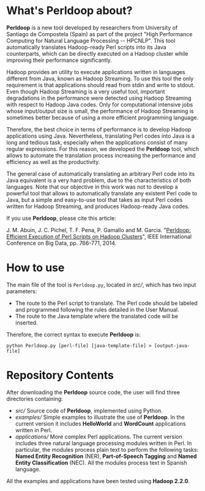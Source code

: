 # What's Perldoop about? #

**Perldoop** is a new tool developed by researchers from University of Santiago de Compostela (Spain) as part of the project "High Performance Computing for Natural Language Processing -- HPCNLP". This tool automatically translates Hadoop-ready Perl scripts into its Java counterparts, which can be directly executed on a Hadoop cluster while improving their performance significantly. 

Hadoop provides an utility to execute applications written in languages different from Java, known as Hadoop Streaming. To use this tool the only requirement is that applications should read from stdin and write to stdout. Even though Hadoop Streaming is a very useful tool, important degradations in the performance were detected using Hadoop Streaming with respect to Hadoop Java codes. Only for computational intensive jobs whose input/output size is small, the performance of Hadoop Streaming is sometimes better because of using a more efficient programming language.

Therefore, the best choice in terms of performance is to develop Hadoop applications using Java. Nevertheless, translating Perl codes into Java is a long and tedious task, especially when the applications consist of many regular expressions. For this reason, we developed the **Perldoop** tool, which allows to automate the translation process increasing the performance and efficiency as well as the productivity. 

The general case of automatically translating an arbitrary Perl code into its Java equivalent is a very hard problem, due to the characteristics of both languages. Note that our objective in this work was not to develop a powerful tool that allows to automatically translate any existent Perl code to Java, but a simple and easy-to-use tool that takes as input Perl codes written for Hadoop Streaming, and produces Hadoop-ready Java codes.

If you use **Perldoop**, please cite this article: 

J. M. Abuin, J. C. Pichel, T. F. Pena, P. Gamallo and M. Garcia. "[Perldoop: Efficient Execution of Perl Scripts on Hadoop Clusters](http://proxectos.citius.usc.es/hpcpln/images/documents/abuin14Perldoop.pdf)", IEEE International Conference on Big Data, pp. 766-771, 2014.

# How to use #

The main file of the tool is `Perldoop.py`, located in *src/*, which has two input parameters:

* The route to the Perl script to translate. The Perl code should be labeled and programmed following the rules detailed in the User Manual.
* The route to the Java template where the translated code will be inserted.


Therefore, the correct syntax to execute **Perldoop** is:

`python Perldoop.py [perl-file] [java-template-file] > [output-java-file]`

# Repository Contents #

After downloading the **Perldoop** source code, the user will find three directories containing:

* *src/* Source code of **Perldoop**, implemented using Python.
* *examples/* Simple examples to illustrate the use of **Perldoop**. In the current version it includes **HelloWorld** and **WordCount** applications written in Perl.
* *applications/* More complex Perl applications. The current version includes three natural language processing modules written in Perl. In particular, the modules process plain text to perform the following tasks: **Named Entity Recognition** (NER), **Part-of-Speech Tagging** and **Named Entity Classification** (NEC). All the modules process text in Spanish language. 

All the examples and applications have been tested using **Hadoop 2.2.0**.
